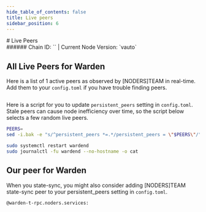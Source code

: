 ```yaml
---
hide_table_of_contents: false
title: Live peers
sidebar_position: 6
---
```


<div class="h1-with-icon icon-warden">
# Live Peers
</div>
###### Chain ID: `` | Current Node Version: `vauto`

## All Live Peers for Warden
Here is a list of 1 active peers as observed by [NODERS]TEAM in real-time. Add them to your `config.toml` if you have trouble finding peers.

```bash

```

Here is a script for you to update `persistent_peers` setting in `config.toml`. Stale peers can cause node inefficiency over time, so the script below selects a few random live peers.

```bash
PEERS=
sed -i.bak -e "s/^persistent_peers *=.*/persistent_peers = \"$PEERS\"/" ~/.warden/config/config.toml

sudo systemctl restart wardend
sudo journalctl -fu wardend --no-hostname -o cat
```

## Our peer for Warden
When you state-sync, you might also consider adding [NODERS]TEAM state-sync peer to your persistent_peers setting in `config.toml`.

```bash
@warden-t-rpc.noders.services:
```
